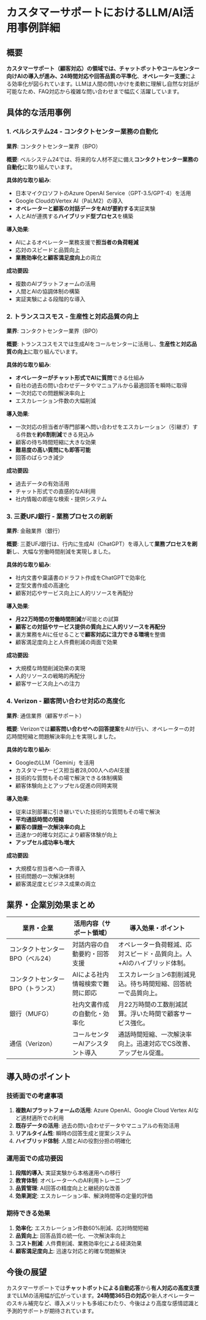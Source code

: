 # カスタマーサポートにおけるLLM/AI活用事例詳細

## 概要
**カスタマーサポート（顧客対応）**の領域では、チャットボットやコールセンター向けAIの導入が進み、**24時間対応**や**回答品質の平準化**、**オペレーター支援**による効率化が図られています。LLMは人間の問いかけを柔軟に理解し自然な対話が可能なため、FAQ対応から複雑な問い合わせまで幅広く活躍しています。

## 具体的な活用事例

### 1. ベルシステム24 - コンタクトセンター業務の自動化
**業界**: コンタクトセンター業界（BPO）

**概要**: ベルシステム24では、将来的な人材不足に備え**コンタクトセンター業務の自動化**に取り組んでいます。

**具体的な取り組み**:
- 日本マイクロソフトのAzure OpenAI Service（GPT-3.5/GPT-4）を活用
- Google CloudのVertex AI（PaLM2）の導入
- **オペレーターと顧客の対話データをAIが要約する**実証実験
- 人とAIが連携する**ハイブリッド型プロセス**を構築

**導入効果**:
- AIによるオペレーター業務支援で**担当者の負荷軽減**
- 応対のスピードと品質向上
- **業務効率化と顧客満足度向上**の両立

**成功要因**:
- 複数のAIプラットフォームの活用
- 人間とAIの協調体制の構築
- 実証実験による段階的な導入

### 2. トランスコスモス - 生産性と対応品質の向上
**業界**: コンタクトセンター業界（BPO）

**概要**: トランスコスモスでは生成AIをコールセンターに活用し、**生産性と対応品質の向上**に取り組んでいます。

**具体的な取り組み**:
- **オペレーターがチャット形式でAIに質問**できる仕組み
- 自社の過去の問い合わせデータやマニュアルから最適回答を瞬時に取得
- 一次対応での問題解決率向上
- エスカレーション件数の大幅削減

**導入効果**:
- 一次対応の担当者が専門部署へ問い合わせをエスカレーション（引継ぎ）する件数を**約6割削減**できる見込み
- 顧客の待ち時間短縮に大きな効果
- **難易度の高い質問にも即答可能**
- 回答のばらつき減少

**成功要因**:
- 過去データの有効活用
- チャット形式での直感的なAI利用
- 社内情報の即座な検索・提供システム

### 3. 三菱UFJ銀行 - 業務プロセスの刷新
**業界**: 金融業界（銀行）

**概要**: 三菱UFJ銀行は、行内に生成AI（ChatGPT）を導入して**業務プロセスを刷新**し、大幅な労働時間削減を実現しました。

**具体的な取り組み**:
- 社内文書や稟議書のドラフト作成をChatGPTで効率化
- 定型文書作成の高速化
- 顧客対応やサービス向上に人的リソースを再配分

**導入効果**:
- **月22万時間の労働時間削減**が可能との試算
- **顧客との対話やサービス提供の質向上に人的リソースを再配分**
- 裏方業務をAIに任せることで**顧客対応に注力できる環境**を整備
- 顧客満足度向上と人件費削減の両面で効果

**成功要因**:
- 大規模な時間削減効果の実現
- 人的リソースの戦略的再配分
- 顧客サービス向上への注力

### 4. Verizon - 顧客問い合わせ対応の高度化
**業界**: 通信業界（顧客サポート）

**概要**: Verizonでは**顧客問い合わせへの回答提案**をAIが行い、オペレーターの対応時間短縮と問題解決率向上を実現しました。

**具体的な取り組み**:
- GoogleのLLM「Gemini」を活用
- カスタマーサービス担当者28,000人へのAI支援
- 技術的な質問もその場で解決できる体制構築
- 顧客体験向上とアップセル促進の同時実現

**導入効果**:
- 従来は別部署に引き継いでいた技術的な質問もその場で解決
- **平均通話時間の短縮**
- **顧客の課題一次解決率の向上**
- 迅速かつ的確な対応により顧客体験が向上
- **アップセル成功率も増大**

**成功要因**:
- 大規模な担当者への一斉導入
- 技術問題の一次解決体制
- 顧客満足度とビジネス成果の両立

## 業界・企業別効果まとめ

| **業界・企業** | **活用内容（サポート領域）** | **導入効果・ポイント** |
|---|---|---|
| コンタクトセンターBPO（ベル24） | 対話内容の自動要約・回答支援 | オペレーター負荷軽減、応対スピード・品質向上。人+AIのハイブリッド体制。 |
| コンタクトセンターBPO（トランス） | AIによる社内情報検索で難問に即応 | エスカレーション6割削減見込。待ち時間短縮、回答統一で品質向上。 |
| 銀行（MUFG） | 社内文書作成の自動化・効率化 | 月22万時間の工数削減試算。浮いた時間で顧客サービス強化。 |
| 通信（Verizon） | コールセンターAIアシスタント導入 | 通話時間短縮、一次解決率向上。迅速対応でCS改善、アップセル促進。 |

## 導入時のポイント

### 技術面での考慮事項
1. **複数AIプラットフォームの活用**: Azure OpenAI、Google Cloud Vertex AIなど適材適所での利用
2. **既存データの活用**: 過去の問い合わせデータやマニュアルの有効活用
3. **リアルタイム性**: 瞬時の回答生成と提案システム
4. **ハイブリッド体制**: 人間とAIの役割分担の明確化

### 運用面での成功要因
1. **段階的導入**: 実証実験から本格運用への移行
2. **教育体制**: オペレーターへのAI利用トレーニング
3. **品質管理**: AI回答の精度向上と継続的な改善
4. **効果測定**: エスカレーション率、解決時間等の定量的評価

### 期待できる効果
1. **効率化**: エスカレーション件数60%削減、応対時間短縮
2. **品質向上**: 回答品質の統一化、一次解決率向上
3. **コスト削減**: 人件費削減、業務効率化による経済効果
4. **顧客満足度向上**: 迅速な対応と的確な問題解決

## 今後の展望
カスタマーサポートでは**チャットボットによる自動応答**から**有人対応の高度支援**までLLMの活用幅が広がっています。**24時間365日の対応**や新人オペレーターのスキル補完など、導入メリットも多岐にわたり、今後はより高度な感情認識と予測的サポートが期待されています。
